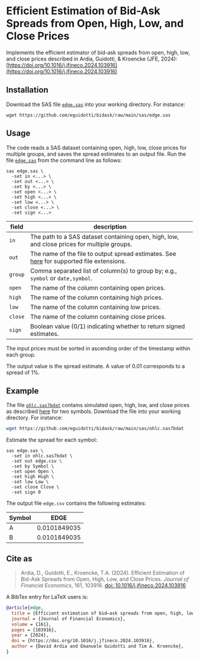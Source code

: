 # Efficient Estimation of Bid-Ask Spreads from Open, High, Low, and Close Prices

Implements the efficient estimator of bid-ask spreads from open, high, low, and close prices described in Ardia, Guidotti, & Kroencke (JFE, 2024): [https://doi.org/10.1016/j.jfineco.2024.103916](https://doi.org/10.1016/j.jfineco.2024.103916)

## Installation

Download the SAS file [`edge.sas`](https://github.com/eguidotti/bidask/tree/main/sas/edge.sas) into your working directory. For instance:

```shell
wget https://github.com/eguidotti/bidask/raw/main/sas/edge.sas
```

## Usage

The code reads a SAS dataset containing open, high, low, close prices for multiple groups, and saves the spread estimates to an output file. Run the file [`edge.sas`](https://github.com/eguidotti/bidask/tree/main/sas/edge.sas) from the command line as follows:

```SAS
sas edge.sas \
  -set in <...> \
  -set out <...> \
  -set by <...> \
  -set open <...> \
  -set high <...> \
  -set low <...> \
  -set close <...> \
  -set sign <...>
```

| field   | description                                                  |
| ------- | ------------------------------------------------------------ |
| `in`    | The path to a SAS dataset containing open, high, low, and close prices for multiple groups. |
| `out`   | The name of the file to output spread estimates. See [here](https://documentation.sas.com/doc/en/pgmsascdc/9.4_3.5/acpcref/p1d0tocg3njhmfn1d4ld2covlwm0.htm) for supported file extensions. |
| `group` | Comma separated list of column(s) to group by; e.g., `symbol` or `date,symbol`. |
| `open`  | The name of the column containing open prices.               |
| `high`  | The name of the column containing high prices.               |
| `low`   | The name of the column containing low prices.                |
| `close` | The name of the column containing close prices.              |
| `sign`  | Boolean value (0/1) indicating whether to return signed estimates. |

The input prices must be sorted in ascending order of the timestamp within each group. 

The output value is the spread estimate. A value of 0.01 corresponds to a spread of 1%.

## Example

The file [`ohlc.sas7bdat`](ohlc.sas7bdat) contains simulated open, high, low, and close prices as described [here](https://github.com/eguidotti/bidask/tree/main/pseudocode) for two symbols. Download the file into your working directory. For instance:

```bash
wget https://github.com/eguidotti/bidask/raw/main/sas/ohlc.sas7bdat
```

Estimate the spread for each symbol:

```SAS
sas edge.sas \
  -set in ohlc.sas7bdat \
  -set out edge.csv \
  -set by Symbol \
  -set open Open \
  -set high High \
  -set low Low \
  -set close Close \
  -set sign 0
```

The output file `edge.csv` contains the following estimates:

| Symbol | EDGE         |
| ------ | ------------ |
| A      | 0.0101849035 |
| B      | 0.0101849035 |

## Cite as

> Ardia, D., Guidotti, E., Kroencke, T.A. (2024). Efficient Estimation of Bid-Ask Spreads from Open, High, Low, and Close Prices. *Journal of Financial Economics*, 161, 103916. [doi: 10.1016/j.jfineco.2024.103916](https://doi.org/10.1016/j.jfineco.2024.103916)

A BibTex  entry for LaTeX users is:

```bibtex
@article{edge,
  title = {Efficient estimation of bid–ask spreads from open, high, low, and close prices},
  journal = {Journal of Financial Economics},
  volume = {161},
  pages = {103916},
  year = {2024},
  doi = {https://doi.org/10.1016/j.jfineco.2024.103916},
  author = {David Ardia and Emanuele Guidotti and Tim A. Kroencke},
}
```

